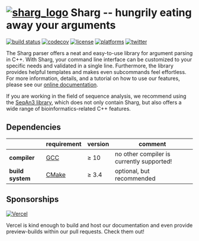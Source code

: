 # [![sharg_logo][sharg_logo_link]][sharg_link] Sharg -- hungrily eating away your arguments
[![build status][ci_badge]][github_actions]
[![codecov][codecov_badge]][codecov_link]
[![license][copy_badge]][copy_link]
[![platforms][api_badge]][api_link]
[![twitter][twitter_badge]][twitter_link]

<!--
    Above uses reference-style links with numbers.
    See also https://github.com/adam-p/markdown-here/wiki/Markdown-Cheatsheet#links.

    For example, `[![build status][1]][2]` evaluates to the following:
        `[link_text][2]`
        `[2]` is a reference to a link, i.e. `[link_text](https://...)`

        `[link_text]` = `[![build status][1]]`
        `[1]` is once again a reference to a link - this time an image, i.e. `[![build status](https://...)]
        `![build status]` is the text that should be displayed if the linked resource (`[1]`) is not available

    `[![build status][1]][2]` hence means:
    Show the picture linked under `[1]`. In case it cannot be displayed, show the text "build status" instead.
    The picture, or alternative text, should link to `[2]`.
-->

<!-- Use the Sharg logo within the repository. --->
[sharg_logo_link]: ./test/documentation/sharg_logo.svg "Open documentation"
<!-- Link the logo to the documentation website. --->
[sharg_link]: https://sharg.vercel.app/

<!--
    This is the CI badge image:
        `https://img.shields.io/github/workflow/status/` - we do not use GitHub's badges as they are not customisable.
        `/seqan/sharg-parser/` - owner/repository
        `CI%20on%20Linux` - name of the workflow as encoded URL (e.g., whitespace = %20)
        `master` - branch to show
        `?style=flat&logo=github` - use a GitHub-style badge
        `&label=sharg-parser%20CI` - text on the badge
        `"Open GitHub actions page"` - this text will be shown on hover
-->
[ci_badge]: https://img.shields.io/github/workflow/status/seqan/sharg-parser/CI%20on%20Linux/master?style=flat&logo=github&label=Sharg%20CI "Open GitHub actions page"
<!--
    This is the CI badge link:
        `https://github.com/seqan/sharg-parser/actions` - actions page of owner(seqan)/repository(sharg-parser)
        `?query=branch%3Amaster` - only show actions that ran on the mater branch
-->
[github_actions]: https://github.com/seqan/sharg-parser/actions?query=branch%3Amaster
<!--
    This is the Codecov badge image:
        Codecov offers badges: https://app.codecov.io/gh/seqan/sharg-parser/settings/badge
        While being logged in into Codecov, navigate to Settings->Badge and copy the markdown badge.
        Copy the image part of the markdown badge here.
    `"Open Codecov page"` - this text will be shown on hover
-->
[codecov_badge]: https://codecov.io/gh/seqan/sharg-parser/branch/master/graph/badge.svg?token=KIdo8b91jb "Open Codecov page"
<!--
    This is the Codecov badge link:
        Codecov offers badges: https://app.codecov.io/gh/seqan/sharg-parser/settings/badge
        While being logged in into Codecov, navigate to Settings->Badge and copy the markdown badge.
        Copy the URL part of the markdown badge here.
-->
[codecov_link]: https://codecov.io/gh/seqan/sharg-parser

[copy_badge]: https://img.shields.io/badge/license-BSD-green.svg "Open Copyright page"
<!--
    This is the Copyright badge link:
        `"Open Copyright page"` - this text will be shown on hover
-->
[copy_link]: https://sharg.vercel.app/usr/html/about_copyright.html

[api_badge]: https://img.shields.io/badge/platform-linux%20%7C%20bsd%20%7C%20osx-informational.svg "Read more about our API"
<!--
    This is the API badge link:
        Redirects to seqan's copyright page.
        `"Read more about our API"` - this text will be shown on hover
-->
[api_link]: https://sharg.vercel.app/usr/html/about_api.html

[twitter_badge]: https://img.shields.io/twitter/follow/SeqAnLib.svg?label=follow&style=social "Follow us on Twitter"
<!--
    This is the API badge link:
        Redirects to seqan's copyright page.
        `"Follow us on Twitter"` - this text will be shown on hover
-->
[twitter_link]: https://twitter.com/seqanlib

The Sharg parser offers a neat and easy-to-use library for argument parsing in C++. With Sharg, your command
line interface can be customized to your specific needs and validated in a single line. Furthermore, the library provides
helpful templates and makes even subcommands feel effortless. For more information, details, and a tutorial on how to
use our features, please see our [online documentation](https://sharg.vercel.app/usr/html/index.html).

If you are working in the field of sequence analysis, we recommend using the
[SeqAn3 library](https://github.com/seqan/seqan3), which does not only contain Sharg, but also offers a wide range of
bioinformatics-related C++ features.

## Dependencies

|                   | requirement                                          | version  | comment                                     |
|-------------------|------------------------------------------------------|----------|---------------------------------------------|
|**compiler**       | [GCC](https://gcc.gnu.org)                           | ≥ 10     | no other compiler is currently supported!   |
|**build system**   | [CMake](https://cmake.org)                           | ≥ 3.4    | optional, but recommended                   |


## Sponsorships

[![Vercel][vercel_badge]][vercel_website]

[vercel_badge]: https://raw.githubusercontent.com/seqan/sharg-parser/master/test/documentation/.vercel/powered-by-vercel.svg "Powered by Vercel"
[vercel_website]: https://vercel.com/?utm_source=seqan&utm_campaign=oss

Vercel is kind enough to build and host our documentation and even provide preview-builds within our pull requests.
Check them out!
